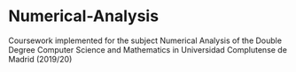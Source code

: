 # Numerical-Analysis
Coursework implemented for the subject Numerical Analysis of the Double Degree Computer Science and Mathematics in Universidad Complutense de Madrid (2019/20) 

